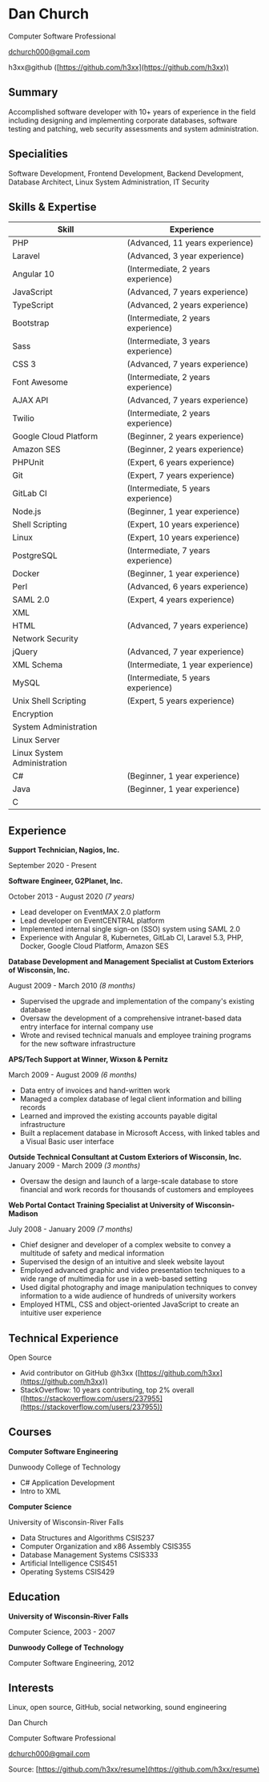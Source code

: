 Dan Church
==========

Computer Software Professional

dchurch000@gmail.com

h3xx@github ([https://github.com/h3xx](https://github.com/h3xx))

Summary
-------

Accomplished software developer with 10+ years of experience in the field
including designing and implementing corporate databases, software testing and
patching, web security assessments and system administration.

Specialities
------------

Software Development, Frontend Development, Backend Development, Database
Architect, Linux System Administration, IT Security

Skills & Expertise
------------------

| Skill                           | Experience
| ------------------------------- | ----------------------------------
| PHP                             | (Advanced, 11 years experience)
| Laravel                         | (Advanced, 3 year experience)
| Angular 10                      | (Intermediate, 2 years experience)
| JavaScript                      | (Advanced, 7 years experience)
| TypeScript                      | (Advanced, 2 years experience)
| Bootstrap                       | (Intermediate, 2 years experience)
| Sass                            | (Intermediate, 3 years experience)
| CSS 3                           | (Advanced, 7 years experience)
| Font Awesome                    | (Intermediate, 2 years experience)
| AJAX API                        | (Advanced, 7 years experience)
| Twilio                          | (Intermediate, 2 years experience)
| Google Cloud Platform           | (Beginner, 2 years experience)
| Amazon SES                      | (Beginner, 2 years experience)
| PHPUnit                         | (Expert, 6 years experience)
| Git                             | (Expert, 7 years experience)
| GitLab CI                       | (Intermediate, 5 years experience)
| Node.js                         | (Beginner, 1 year experience)
| Shell Scripting                 | (Expert, 10 years experience)
| Linux                           | (Expert, 10 years experience)
| PostgreSQL                      | (Intermediate, 7 years experience)
| Docker                          | (Beginner, 1 year experience)
| Perl                            | (Advanced, 6 years experience)
| SAML 2.0                        | (Expert, 4 years experience)
| XML                             |
| HTML                            | (Advanced, 7 years experience)
| Network Security                |
| jQuery                          | (Advanced, 7 year experience)
| XML Schema                      | (Intermediate, 1 year experience)
| MySQL                           | (Intermediate, 5 years experience)
| Unix Shell Scripting            | (Expert, 5 years experience)
| Encryption                      |
| System Administration           |
| Linux Server                    |
| Linux System Administration     |
| C#                              | (Beginner, 1 year experience)
| Java                            | (Beginner, 1 year experience)
| C

Experience
----------

**Support Technician, Nagios, Inc.**

September 2020 - Present

**Software Engineer, G2Planet, Inc.**

October 2013 - August 2020 *(7 years)*

* Lead developer on EventMAX 2.0 platform
* Lead developer on EventCENTRAL platform
* Implemented internal single sign-on (SSO) system using SAML 2.0
* Experience with Angular 8, Kubernetes, GitLab CI, Laravel 5.3, PHP, Docker, Google Cloud Platform, Amazon SES

**Database Development and Management Specialist at Custom Exteriors of
Wisconsin, Inc.**

August 2009 - March 2010 *(8 months)*

* Supervised the upgrade and implementation of the company's existing database
* Oversaw the development of a comprehensive intranet-based data entry
  interface for internal company use
* Wrote and revised technical manuals and employee training programs for the
  new software infrastructure

**APS/Tech Support at Winner, Wixson & Pernitz**

March 2009 - August 2009 *(6 months)*

* Data entry of invoices and hand-written work
* Managed a complex database of legal client information and billing records
* Learned and improved the existing accounts payable digital infrastructure
* Built a replacement database in Microsoft Access, with linked tables and a
  Visual Basic user interface

**Outside Technical Consultant at Custom Exteriors of Wisconsin, Inc.**
January 2009 - March 2009 *(3 months)*

* Oversaw the design and launch of a large-scale database to store financial
  and work records for thousands of customers and employees

**Web Portal Contact Training Specialist at University of Wisconsin-Madison**

July 2008 - January 2009 *(7 months)*

* Chief designer and developer of a complex website to convey a multitude of
  safety and medical information
* Supervised the design of an intuitive and sleek website layout
* Employed advanced graphic and video presentation techniques to a wide range
  of multimedia for use in a web-based setting
* Used digital photography and image manipulation techniques to convey
  information to a wide audience of hundreds of university workers
* Employed HTML, CSS and object-oriented JavaScript to create an intuitive user
  experience

Technical Experience
--------------------

Open Source

* Avid contributor on GitHub @h3xx ([https://github.com/h3xx](https://github.com/h3xx))
* StackOverflow: 10 years contributing, top 2% overall ([https://stackoverflow.com/users/237955](https://stackoverflow.com/users/237955))

Courses
-------

**Computer Software Engineering**

Dunwoody College of Technology

* C# Application Development
* Intro to XML

**Computer Science**

University of Wisconsin-River Falls

* Data Structures and Algorithms	CSIS237
* Computer Organization and x86 Assembly	CSIS355
* Database Management Systems	CSIS333
* Artificial Intelligence	CSIS451
* Operating Systems	CSIS429

Education
---------

**University of Wisconsin-River Falls**

Computer Science, 2003 - 2007

**Dunwoody College of Technology**

Computer Software Engineering, 2012

Interests
---------

Linux, open source, GitHub, social networking, sound engineering


Dan Church

Computer Software Professional

dchurch000@gmail.com

Source: [https://github.com/h3xx/resume](https://github.com/h3xx/resume)

